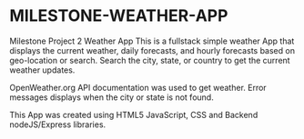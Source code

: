 # MILESTONE-WEATHER-APP

Milestone Project 2 Weather App
This is a fullstack simple weather App that displays the current weather, daily forecasts, and hourly forecasts based on geo-location or search. Search the city, state, or country to get the current weather updates.

OpenWeather.org API documentation was used to get weather. Error messages displays when the city or state is not found.

This App was created using HTML5 JavaScript, CSS and Backend nodeJS/Express libraries.
